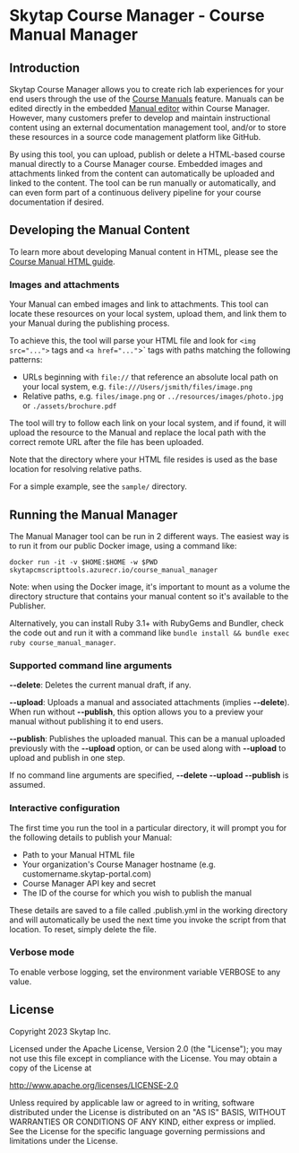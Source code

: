 # Skytap Course Manager - Course Manual Manager

## Introduction

Skytap Course Manager allows you to create rich lab experiences for your end users through the use of the [Course Manuals](https://help.skytap.com/course-manager-use-manual-in-learning-console.html) feature. Manuals can be edited directly in the embedded [Manual editor](https://help.skytap.com/course-manager-edit-manual.html) within Course Manager. However, many customers prefer to develop and maintain instructional content using an external documentation management tool, and/or to store these resources in a source code management platform like GitHub. 

By using this tool, you can upload, publish or delete a HTML-based course manual directly to a Course Manager course. Embedded images and attachments linked from the content can automatically be uploaded and linked to the content. The tool can be run manually or automatically, and can even form part of a continuous delivery pipeline for your course documentation if desired.

## Developing the Manual Content

To learn more about developing Manual content in HTML, please see the [Course Manual HTML guide](course_manual_html_guide.md).

### Images and attachments

Your Manual can embed images and link to attachments. This tool can locate these resources on your local system, upload them, and link them to your Manual during the publishing process. 

To achieve this, the tool will parse your HTML file and look for `<img src="...">` tags and `<a href="..."`>` tags with paths matching the following patterns:

* URLs beginning with `file://` that reference an absolute local path on your local system, e.g. `file:///Users/jsmith/files/image.png`
* Relative paths, e.g. `files/image.png` or `../resources/images/photo.jpg` or `./assets/brochure.pdf`

The tool will try to follow each link on your local system, and if found, it will upload the resource to the Manual and replace the local path with the correct remote URL after the file has been uploaded. 

Note that the directory where your HTML file resides is used as the base location for resolving relative paths.

For a simple example, see the `sample/` directory.

## Running the Manual Manager

The Manual Manager tool can be run in 2 different ways. The easiest way is to run it from our public Docker image, using a command like:

```
docker run -it -v $HOME:$HOME -w $PWD skytapcmscripttools.azurecr.io/course_manual_manager
```

Note: when using the Docker image, it's important to mount as a volume the directory structure that contains your manual content so it's available to the Publisher.

Alternatively, you can install Ruby 3.1+ with RubyGems and Bundler, check the code out and run it with a command like `bundle install && bundle exec ruby course_manual_manager`.

### Supported command line arguments
**--delete**: Deletes the current manual draft, if any.

**--upload**: Uploads a manual and associated attachments (implies **--delete**). When run without **--publish**, this option allows you to a preview your manual without publishing it to end users.

**--publish**: Publishes the uploaded manual. This can be a manual uploaded previously with the **--upload** option, or can be used along with **--upload** to upload and publish in one step.

If no command line arguments are specified, **--delete --upload --publish** is assumed.

### Interactive configuration
The first time you run the tool in a particular directory, it will prompt you for the following details to publish your Manual:

* Path to your Manual HTML file
* Your organization's Course Manager hostname (e.g. customername.skytap-portal.com)
* Course Manager API key and secret
* The ID of the course for which you wish to publish the manual

These details are saved to a file called .publish.yml in the working directory and will automatically be used the next time you invoke the script from that location. To reset, simply delete the file.

### Verbose mode

To enable verbose logging, set the environment variable VERBOSE to any value.

## License

Copyright 2023 Skytap Inc.

Licensed under the Apache License, Version 2.0 (the "License");
you may not use this file except in compliance with the License.
You may obtain a copy of the License at

<http://www.apache.org/licenses/LICENSE-2.0>

Unless required by applicable law or agreed to in writing, software
distributed under the License is distributed on an "AS IS" BASIS,
WITHOUT WARRANTIES OR CONDITIONS OF ANY KIND, either express or implied.
See the License for the specific language governing permissions and
limitations under the License.